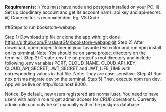 **Requirements:**
i) You must have node and postgres installed on your PC. 
ii) Set up cloudinary account and get its account name, api key and api-secret.
iii) Code editor is recommended. Eg; VS Code

##Steps to run bookstore-webapp

Step 1) Download zip file or clone the app with: git clone https://github.com/PrashantGM/bookstore-webapp.git
Step 2) After download, open project folder in your favorite text editor and run npm install on its terminal.
        Note: You should be on same project directory on the terminal.
Step 3) Create .env file on project's root directory and include following .env variables PORT, CLOUD_NAME,
        CLOUD_API_KEY, CLOUD_API_SECRET, JWT_SECRET and JWT_LIFE_TIME with corresponding values in that file.
        Note: They are case-sensitive.
Step 4) Run npx prisma migrate dev on the terminal.
Step 5) Then, execute npm run dev. 
        App wil be live on http://localhost:8000.

Notice:  By default, new users registered are normal user. You need to have users with admin role
        to get admin access for CRUD operations. Currently, admin role can only be set manually within the postgres database.
